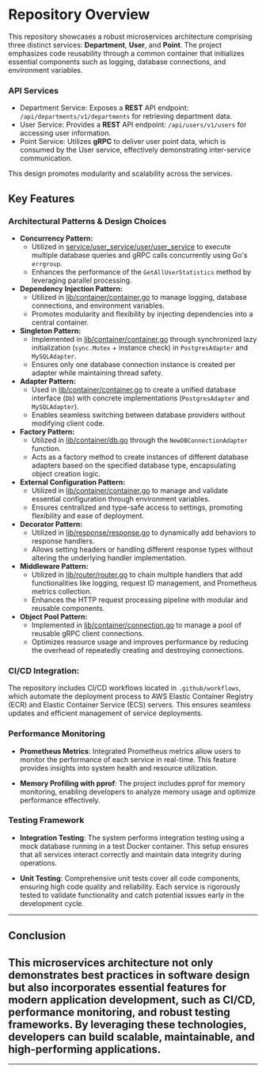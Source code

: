 # Repository Overview
This repository showcases a robust microservices architecture comprising three distinct services: **Department**, **User**, and **Point**. The project emphasizes code reusability through a common container that initializes essential components such as logging, database connections, and environment variables.

### API Services
- Department Service:
  Exposes a **REST** API endpoint: `/api/departments/v1/departments` for retrieving department data.
- User Service:
  Provides a **REST** API endpoint: `/api/users/v1/users` for accessing user information.
- Point Service:
  Utilizes **gRPC** to deliver user point data, which is consumed by the User service, effectively demonstrating inter-service communication.

This design promotes modularity and scalability across the services.

## Key Features

### Architectural Patterns & Design Choices
* **Concurrency Pattern:**
    * Utilized in [service/user_service/user/user_service](https://github.com/syedomair/backend-microservices/blob/main/service/user_service/user/user_serivce.go) to execute multiple database queries and gRPC calls concurrently using Go's `errgroup`.
    * Enhances the performance of the `GetAllUserStatistics` method by leveraging parallel processing.
* **Dependency Injection Pattern:**
    * Utilized in [lib/container/container.go](https://github.com/syedomair/backend-microservices/blob/main/lib/container/container.go) to manage logging, database connections, and environment variables.
    * Promotes modularity and flexibility by injecting dependencies into a central container.
* **Singleton Pattern:**
    * Implemented in [lib/container/container.go](https://github.com/syedomair/backend-microservices/blob/main/lib/container/container.go) through synchronized lazy initialization (`sync.Mutex` + instance check) in `PostgresAdapter` and `MySQLAdapter`.
    * Ensures only one database connection instance is created per adapter while maintaining thread safety.
* **Adapter Pattern:**
    * Used in [lib/container/container.go](https://github.com/syedomair/backend-microservices/blob/main/lib/container/container.go) to create a unified database interface (`Db`) with concrete implementations (`PostgresAdapter` and `MySQLAdapter`).
    * Enables seamless switching between database providers without modifying client code.
* **Factory Pattern:**
    * Utilized in [lib/container/db.go](https://github.com/syedomair/backend-microservices/blob/main/lib/container/db.go) through the `NewDBConnectionAdapter` function.
    * Acts as a factory method to create instances of different database adapters based on the specified database type, encapsulating object creation logic.
* **External Configuration Pattern:**
    * Utilized in [lib/container/container.go](https://github.com/syedomair/backend-microservices/blob/main/lib/container/container.go) to manage and validate essential configuration through environment variables.
    * Ensures centralized and type-safe access to settings, promoting flexibility and ease of deployment.
* **Decorator Pattern:**
    * Utilized in [lib/response/response.go](https://github.com/syedomair/backend-microservices/blob/main/lib/response/response.go) to dynamically add behaviors to response handlers.
    * Allows setting headers or handling different response types without altering the underlying handler implementation.
* **Middleware Pattern:**
    * Utilized in [lib/router/router.go](https://github.com/syedomair/backend-microservices/blob/main/lib/router/router.go) to chain multiple handlers that add functionalities like logging, request ID management, and Prometheus metrics collection.
    * Enhances the HTTP request processing pipeline with modular and reusable components.
* **Object Pool Pattern:**
    * Implemented in [lib/container/connection.go](https://github.com/syedomair/backend-microservices/blob/main/lib/container/connection.go) to manage a pool of reusable gRPC client connections.
    * Optimizes resource usage and improves performance by reducing the overhead of repeatedly creating and destroying connections.
    
### CI/CD Integration:
The repository includes CI/CD workflows located in `.github/workflows`, which automate the deployment process to AWS Elastic Container Registry (ECR) and Elastic Container Service (ECS) servers. This ensures seamless updates and efficient management of service deployments.

### Performance Monitoring
- **Prometheus Metrics**: Integrated Prometheus metrics allow users to monitor the performance of each service in real-time. This feature provides insights into system health and resource utilization.
  
- **Memory Profiling with pprof**: 
  The project includes pprof for memory monitoring, enabling developers to analyze memory usage and optimize performance effectively.

### Testing Framework
- **Integration Testing**: 
  The system performs integration testing using a mock database running in a test Docker container. This setup ensures that all services interact correctly and maintain data integrity during operations.

- **Unit Testing**: 
  Comprehensive unit tests cover all code components, ensuring high code quality and reliability. Each service is rigorously tested to validate functionality and catch potential issues early in the development cycle.
---
## Conclusion
This microservices architecture not only demonstrates best practices in software design but also incorporates essential features for modern application development, such as CI/CD, performance monitoring, and robust testing frameworks. By leveraging these technologies, developers can build scalable, maintainable, and high-performing applications.
---

---




